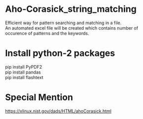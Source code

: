 # Aho-Corasick_string_matching
Efficient way for pattern searching and matching in a file.<br />
An automated excel file will be created which contains number of occurence of patterns and the keywords.



# Install python-2 packages
pip install PyPDF2 <br /> 
pip install pandas <br />
pip install flashtext <br />


# Special Mention
https://xlinux.nist.gov/dads/HTML/ahoCorasick.html
